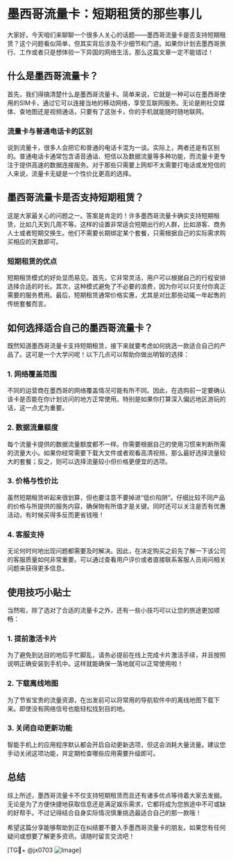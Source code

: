 # 墨西哥流量卡：短期租赁的那些事儿

大家好，今天咱们来聊聊一个很多人关心的话题——墨西哥流量卡是否支持短期租赁？这个问题看似简单，但其实背后涉及不少细节和门道。如果你计划去墨西哥旅行、工作或者只是想体验一下异国的网络生活，那么这篇文章一定不能错过！

## 什么是墨西哥流量卡？

首先，我们得搞清楚什么是墨西哥流量卡。简单来说，它就是一种可以在墨西哥使用的SIM卡，通过它可以连接当地的移动网络，享受互联网服务。无论是刷社交媒体、查地图还是视频通话，只要有了这张卡，你的手机就能随时随地联网。

### 流量卡与普通电话卡的区别

说到流量卡，很多人会把它和普通的电话卡混为一谈。实际上，两者还是有区别的。普通电话卡通常包含语音通话、短信以及数据流量等多种功能，而流量卡更专注于提供高速的数据连接服务。对于那些只需要上网却不太需要打电话或发短信的人来说，流量卡无疑是一个性价比更高的选择。

## 墨西哥流量卡是否支持短期租赁？

这是大家最关心的问题之一。答案是肯定的！许多墨西哥流量卡确实支持短期租赁，比如几天到几周不等。这样的设置非常适合短期出行的人群，比如游客、商务人士或者短期交换生。他们不需要长期绑定某个套餐，只需根据自己的实际需求购买相应的天数即可。

### 短期租赁的优点

短期租赁模式的好处显而易见。首先，它非常灵活，用户可以根据自己的行程安排选择合适的时长。其次，这种模式避免了不必要的浪费，因为你可以只支付你真正需要的服务费用。最后，短期租赁通常价格实惠，尤其是对比那些动辄一年起售的传统套餐而言。

## 如何选择适合自己的墨西哥流量卡？

既然知道墨西哥流量卡支持短期租赁，接下来就要考虑如何挑选一款适合自己的产品了。这可是一个大学问呢！以下几点可以帮助你做出明智的选择：

### 1. 网络覆盖范围

不同的运营商在墨西哥的网络覆盖情况可能有所不同。因此，在选购前一定要确认该卡是否能在你计划访问的地方正常使用。特别是如果你打算深入偏远地区游玩的话，这一点尤为重要。

### 2. 数据流量额度

每个流量卡提供的数据流量额度都不一样。你需要根据自己的使用习惯来判断所需的流量大小。如果你经常需要下载大文件或者观看高清视频，那么最好选择流量较大的套餐；反之，则可以选择流量较小但价格更便宜的选项。

### 3. 价格与性价比

虽然短期租赁听起来很划算，但也要注意不要掉进“低价陷阱”。仔细比较不同产品的价格与所提供的服务内容，确保物有所值才是关键。同时还可以关注是否有优惠活动，有时候买得多反而更省钱哦！

### 4. 客服支持

无论何时何地出现问题都需要及时解决。因此，在决定购买之前先了解一下该公司的客服质量如何非常重要。可以通过查看用户评价或者直接联系客服人员询问相关问题来获得更多信息。

## 使用技巧小贴士

当然啦，除了选对了合适的流量卡之外，还有一些小技巧可以让您的旅途更加顺畅：

### 1. 提前激活卡片

为了避免到达目的地后手忙脚乱，请务必提前在线上完成卡片激活手续，并且按照说明正确安装到手机中。这样就能确保一落地就可以正常使用啦！

### 2. 下载离线地图

为了节省宝贵的流量资源，在出发前可以将常用的导航软件中的离线地图下载下来。即使没有网络信号也能轻松找到目的地。

### 3. 关闭自动更新功能

智能手机上的应用程序默认都会开启自动更新选项，但这会消耗大量流量。建议您手动关闭这项功能，并定期检查哪些应用需要升级即可。

## 总结

综上所述，墨西哥流量卡不仅支持短期租赁而且还有诸多优点等待着大家去发掘。无论是为了方便快捷地获取信息还是满足娱乐需求，它都将成为您旅途中不可或缺的好帮手。不过记得结合自身实际情况慎重挑选最适合自己的那一款哦！

希望这篇分享能够帮助到正在纠结要不要入手墨西哥流量卡的朋友。如果您有任何疑问或想要了解更多资讯，请随时留言交流吧！

[TG💪+ @jx0703 ![Image](https://github.com/user-attachments/assets/dbca1d08-cadb-493c-b0ec-ad6f7a83f270)]